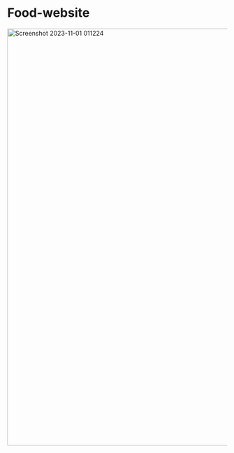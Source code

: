 # Food-website


<img width="953" alt="Screenshot 2023-11-01 011224" src="https://github.com/tanya-tiwarii/Food-website/assets/117940436/431b340e-3c6a-47b7-ae7e-263a767d8671">
